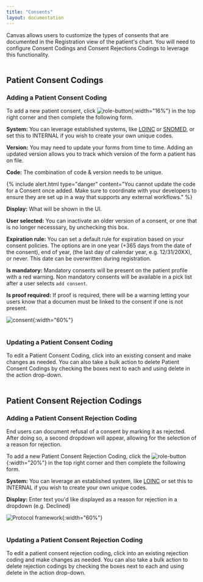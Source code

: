 ```yaml
---
title: "Consents"
layout: documentation
---
```


Canvas allows users to customize the types of consents that are documented in the Registration view of the patient's chart. You will need to configure Consent Codings and Consent Rejections Codings to leverage this functionality. 
<br>
<br>
## Patient Consent Codings

### Adding a Patient Consent Coding

To add a new patient consent, click ![role-button](/assets/images/add-patient-consent-coding.png){:width="16%"} in the top right corner and then complete the following form. 

<b>System:</b> You can leverage established systems, like [LOINC](https://www.findacode.com/loinc/LG39005-0--patientanytypeofserviceanykindofnoteanysetting.html) or [SNOMED](https://www.findacode.com/snomed/309370004--consent-status.html), or set this to INTERNAL if you wish to create your own unique codes. 

<b>Version:</b> You may need to update your forms from time to time. Adding an updated version allows you to track which version of the form a patient has on file. 

<b>Code:</b> The combination of code & version needs to be unique. 

{% include alert.html type="danger" content="You cannot update the code for a Consent once added. Make sure to coordinate with your developers to ensure they are set up in a way that supports any external workflows." %}

<b>Display:</b> What will be shown in the UI.

<b>User selected:</b> You can inactivate an older version of a consent, or one that is no longer necesssary, by unchecking this box.

<b>Expiration rule:</b> You can set a default rule for expiration based on your consent policies. The options are in one year (+365 days from the date of the consent), end of year, (the last day of calendar year, e.g. 12/31/20XX), or never. This date can be overwritten during registration.

<b>Is mandatory:</b> Mandatory consents will be present on the patient profile with a red warning. Non mandatory consents will be available in a pick list after a user selects `add consent`.

<b>Is proof required:</b> If proof is required, there will be a warning letting your users know that a documen must be linked to the consent if one is not present.

![consent](/assets/images/consent.png){:width="60%"}
<br>
<br>
### Updating a Patient Consent Coding
To edit a Patient Consent Coding, click into an existing consent and make changes as needed. You can also take a bulk action to delete Patient Consent Codings by checking the boxes next to each and using delete in the action drop-down. 
<br>
<br>
## Patient Consent Rejection Codings

### Adding a Patient Consent Rejection Coding

End users can document refusal of a consent by marking it as rejected. After doing so, a second dropdown will appear, allowing for the selection of a reason for rejection.

To add a new Patient Consent Rejection Coding, click the ![role-button](/assets/images/add-patient-consent-rejection-coding.png){:width="20%"} in the top right corner and then complete the following form. 

<b>System:</b> You can leverage an established system, like [LOINC](https://loinc.org/71801-5) or set this to INTERNAL if you wish to create your own unique codes. 

<b>Display:</b> Enter text you'd like displayed as a reason for rejection in a dropdown (e.g. Declined)

![Protocol framework](/assets/images/reject-consent.png){:width="60%"}
<br>
<br>
### Updating a Patient Consent Rejection Coding
To edit a patient consent rejection coding, click into an existing rejection coding and make changes as needed. You can also take a bulk action to delete rejection codings by checking the boxes next to each and using delete in the action drop-down. 
